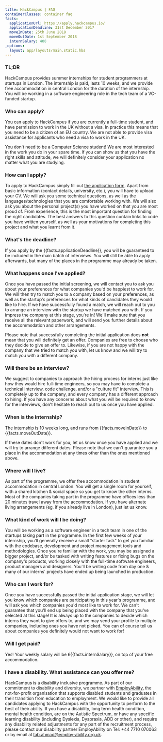 ```yaml
---
title: HackCampus | FAQ
containerClasses: container faq
facts:
  applicationUrl: https://apply.hackcampus.io/
  applicationDeadline: 31st December 2017
  moveInDate: 25th June 2018
  moveOutDate: 1st September 2018
  internSalary: 400
_options:
  layout: app/layouts/main.static.hbs
---
```


### TL;DR

HackCampus provides summer internships for student programmers at startups in London. The internship is paid, lasts 10 weeks, and we provide free accommodation in central London for the duration of the internship. You will be working in a software engineering role in the tech team of a VC-funded startup.

### Who can apply?

You can apply to HackCampus if you are currently a full-time student, and have permission to work in the UK without a visa. In practice this means that you need to be a citizen of an EU country. We are not able to provide visa assistance for applicants who need a visa to work in the UK.

You don't need to be a Computer Science student! We are most interested in the work you do in your spare time. If you can show us that you have the right skills and attitude, we will definitely consider your application no matter what you are studying.

### How can I apply?

To apply to HackCampus simply fill out [the application form]({{facts.applicationUrl}}). Apart from basic information (contact details, university, etc.), you will have to upload your CV. We will ask you some technical questions, as well as the languages/technologies that you are comfortable working with. We will also ask you about the personal project(s) you have worked on that you are most proud of. From experience, this is the most important question for finding the right candidates. The best answers to this question contain links to code you have written yourself, as well as your motivations for completing this project and what you learnt from it.

### What's the deadline?

If you apply by the {{facts.applicationDeadline}}, you will be guaranteed to be included in the main batch of interviews. You will still be able to apply afterwards, but many of the places in the programme may already be taken.

### What happens once I've applied?

Once you have passed the initial screening, we will contact you to ask you about your preferences for what companies you'd be happiest to work for. We will then try to match you to a company based on your preferences, as well as the startup's preferences for what kinds of candidates they would like to hire. If we have successfully found a match, we will reach out to you to arrange an interview with the startup we have matched you with. If you impress the company at this stage, you're in! We'll make sure that you receive all the relevant paperwork, and will send you further details about the accommodation and other arrangements.

Please note that successfully completing the initial application does **not** mean that you will definitely get an offer. Companies are free to choose who they decide to give an offer to. Likewise, if you are not happy with the company that we tried to match you with, let us know and we will try to match you with a different company.

### Will there be an interview?

We suggest to companies to approach the hiring process for interns just like how they would hire full-time engineers, so you may have to complete a technical interview, code challenge, and/or a "culture fit" interview. This is completely up to the company, and every company has a different approach to hiring. If you have any concerns about what you will be required to know for the interviews, don't hesitate to reach out to us once you have applied.

### When is the internship?

The internship is 10 weeks long, and runs from {{facts.moveInDate}} to {{facts.moveOutDate}}.

If these dates don't work for you, let us know once you have applied and we will try to arrange different dates. Please note that we can't guarantee you a place in the accommodation at any times other than the ones mentioned above.

### Where will I live?

As part of the programme, we offer free accommodation in student accommodation in central London. You will get a single room for yourself, with a shared kitchen & social space so you get to know the other interns. Most of the companies taking part in the programme have offices less than 20 minutes travel away from the accommodation.
If you have alternate living arrangements (eg. if you already live in London), just let us know.

### What kind of work will I be doing?

You will be working as a software engineer in a tech team in one of the startups taking part in the programme. In the first few weeks of your internship, you'll generally receive a small "starter task" to get you familiar with the codebase, development and project management tools and methodologies. Once you're familiar with the work, you may be assigned a bigger project, and/or be tasked with writing features or fixing bugs on the company's products, working closely with the full-time software engineers, product managers and designers. You'll be writing code from day one & many of our interns' projects have ended up being launched in production.

### Who can I work for?

Once you have successfully passed the initial application stage, we will let you know which companies are participating in this year's programme, and will ask you which companies you'd most like to work for.
We can't guarantee that you'll end up being placed with the company that you've selected at this stage!
It is always up to the companies to decide which interns they want to give offers to, and we may send your profile to multiple companies, including ones you have not picked. You can of course tell us about companies you definitely would not want to work for!

### Will I get paid?

Yes! Your weekly salary will be £{{facts.internSalary}}, on top of your free accommodation.

### I have a disability. What assistance can you offer me?

HackCampus is a disability inclusive programme. As part of our commitment to disability and diversity, we partner with [EmployAbility](https://www.employ-ability.org.uk/), the not-for-profit organisation that supports disabled students and graduates in their transition from education to employment. We would like to provide all candidates applying to HackCampus with the opportunity to perform to the best of their ability. If you have a disability, long term health condition, mental health condition, are on the Autistic Spectrum, or have any specific learning disability (including Dyslexia, Dyspraxia, ADD or other), and require any disability related adjustments for any part of the recruitment process, please contact our disability partner EmployAbility on Tel: +44 7710 070063 or by email at tab.ahmad@employ-ability.org.uk.
